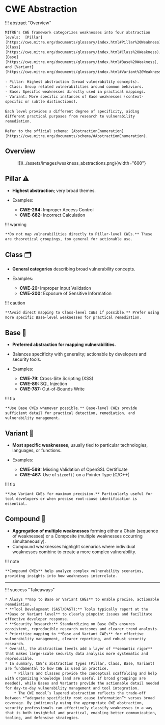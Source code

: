 # CWE Abstraction

!!! abstract "Overview"

    MITRE's CWE framework categorizes weaknesses into four abstraction levels:  [Pillar](https://cwe.mitre.org/documents/glossary/index.html#Pillar%20Weakness), [Class](https://cwe.mitre.org/documents/glossary/index.html#Class%20Weakness), [Base](https://cwe.mitre.org/documents/glossary/index.html#Base%20Weakness), and [Variant](https://cwe.mitre.org/documents/glossary/index.html#Variant%20Weakness):

    - Pillar: Highest abstraction (broad vulnerability concepts).
    - Class: Group related vulnerabilities around common behaviors.
    - Base: Specific weaknesses directly used in practical mappings.
    - Variant: More specific instances of Base weaknesses (context-specific or subtle distinctions).
    
    Each level provides a different degree of specificity, aiding different practical purposes from research to vulnerability remediation.

    Refer to the official schema: [AbstractionEnumeration](https://cwe.mitre.org/documents/schema/#AbstractionEnumeration).

## Overview

<figure markdown>
  ![](../assets/images/weakness_abstractions.png){width="600"}
  <figcaption> <figcaption>
</figure>



## Pillar ⚠️

* **Highest abstraction**; very broad themes.
* Examples:

    * **CWE-284:** Improper Access Control
    * **CWE-682:** Incorrect Calculation

!!! warning

    **Do not map vulnerabilities directly to Pillar-level CWEs.** These are theoretical groupings, too general for actionable use.

## Class 🗂️

* **General categories** describing broad vulnerability concepts.
* Examples:

    * **CWE-20:** Improper Input Validation
    * **CWE-200:** Exposure of Sensitive Information

!!! caution

    **Avoid direct mapping to Class-level CWEs if possible.** Prefer using more specific Base-level weaknesses for practical remediation.

## Base 🎯

* **Preferred abstraction for mapping vulnerabilities.**
* Balances specificity with generality; actionable by developers and security tools.
* Examples:

    * **CWE-79:** Cross-Site Scripting (XSS)
    * **CWE-89:** SQL Injection
    * **CWE-787:** Out-of-Bounds Write

!!! tip

    **Use Base CWEs whenever possible.** Base-level CWEs provide sufficient detail for practical detection, remediation, and vulnerability management.

## Variant 🔬

* **Most specific weaknesses**, usually tied to particular technologies, languages, or functions.
* Examples:

    * **CWE-599:** Missing Validation of OpenSSL Certificate
    * **CWE-467:** Use of `sizeof()` on a Pointer Type (C/C++)

!!! tip

    **Use Variant CWEs for maximum precision.** Particularly useful for tool developers or when precise root-cause identification is essential.


## Compound 🔗

* **Aggregation of multiple weaknesses** forming either a Chain (sequence of weaknesses) or a Composite (multiple weaknesses occurring simultaneously).
* Compound weaknesses highlight scenarios where individual weaknesses combine to create a more complex vulnerability.

!!! note

    **Compound CWEs** help analyze complex vulnerability scenarios, providing insights into how weaknesses interrelate.

---


!!! success "Takeaways"   

    * Always **map to Base or Variant CWEs** to enable precise, actionable remediation.
    * **Tool Development (SAST/DAST):** Tools typically report at the **Base or Variant level** to clearly pinpoint issues and facilitate effective developer response.
    * **Security Research:** Standardizing on Base CWEs ensures consistent, reproducible research outcomes and clearer trend analysis.
    * Prioritize mapping to **Base and Variant CWEs** for effective vulnerability management, clearer reporting, and robust security research.
    * Overall, the abstraction levels add a layer of **semantic rigor** that makes large-scale security data analysis more systematic and reproducible.
    * In summary, CWE’s abstraction types (Pillar, Class, Base, Variant) are fundamental to how CWE is used in practice. 
        * Pillars and Classes provide the conceptual scaffolding and help with organizing knowledge (and are useful if broad groupings are needed), while Bases and Variants provide the actionable detail needed for day-to-day vulnerability management and tool integration. 
        * The CWE model’s layered abstraction reflects the trade-off between *“adequate specificity root cause information”* versus broad coverage. By judiciously using the appropriate CWE abstraction, security professionals can effectively classify weaknesses in a way that is both insightful and practical, enabling better communication, tooling, and defensive strategies.

